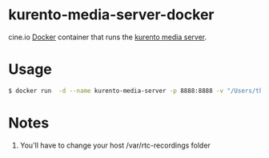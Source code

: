 # kurento-media-server-docker

cine.io [Docker](https://docker.com/) container that runs the [kurento media server](http://www.kurento.org/).


# Usage

```bash
$ docker run  -d --name kurento-media-server -p 8888:8888 -v "/Users/thomas/work/tmp:/var/rtc-recordings"   cine/kurento-media-server-docker
```

# Notes

1. You'll have to change your host /var/rtc-recordings folder

